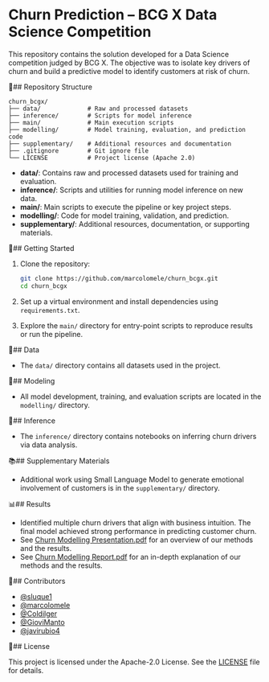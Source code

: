 # Churn Prediction – BCG X Data Science Competition

This repository contains the solution developed for a Data Science competition judged by BCG X. The objective was to isolate key drivers of churn and build a predictive model to identify customers at risk of churn.

📂## Repository Structure
```
churn_bcgx/
├── data/             # Raw and processed datasets
├── inference/        # Scripts for model inference
├── main/             # Main execution scripts
├── modelling/        # Model training, evaluation, and prediction code
├── supplementary/    # Additional resources and documentation
├── .gitignore        # Git ignore file
└── LICENSE           # Project license (Apache 2.0)
```

- **data/**: Contains raw and processed datasets used for training and evaluation.
- **inference/**: Scripts and utilities for running model inference on new data.
- **main/**: Main scripts to execute the pipeline or key project steps.
- **modelling/**: Code for model training, validation, and prediction.
- **supplementary/**: Additional resources, documentation, or supporting materials.

🚀## Getting Started

1. Clone the repository:
   ```bash
   git clone https://github.com/marcolomele/churn_bcgx.git
   cd churn_bcgx
   ```
2. Set up a virtual environment and install dependencies using `requirements.txt`.

3. Explore the `main/` directory for entry-point scripts to reproduce results or run the pipeline.

💽## Data

- The `data/` directory contains all datasets used in the project.

🧪## Modeling

- All model development, training, and evaluation scripts are located in the `modelling/` directory.

🔭## Inference

- The `inference/` directory contains notebooks on inferring churn drivers via data analysis.

📚## Supplementary Materials

- Additional work using Small Language Model to generate emotional involvement of customers is in the `supplementary/` directory.

📊## Results

- Identified multiple churn drivers that align with business intuition. The final model achieved strong performance in predicting customer churn.
- See [Churn Modelling Presentation.pdf](churn-modelling-presentation.pdf) for an overview of our methods and the results.
- See [Churn Modelling Report.pdf](churn-modelling-report.pdf) for an in-depth explanation of our methods and the results.

🤝## Contributors

- [@sluque1](https://github.com/sluque1)
- [@marcolomele](https://github.com/marcolomele)
- [@Coldilger](https://github.com/Coldilger)
- [@GioviManto](https://github.com/GioviManto)
- [@javirubio4](https://github.com/javirubio4)

🔑## License

This project is licensed under the Apache-2.0 License. See the [LICENSE](LICENSE) file for details.

